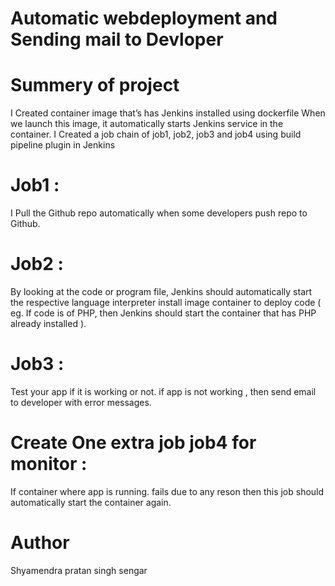 # Automatic webdeployment and Sending mail to Devloper
# Summery of project
  I Created container image that’s has Jenkins installed using dockerfile 
  When we launch this image, it automatically starts Jenkins service in the container.
  I Created a job chain of job1, job2, job3 and job4 using build pipeline plugin in Jenkins 
# Job1 : 
  I Pull the Github repo automatically when some developers push repo to Github.
# Job2 :
  By looking at the code or program file, Jenkins should automatically start the respective language interpreter install image container to deploy code ( eg. If code is of PHP, then Jenkins should start the container that has PHP already installed ).
# Job3 : 
  Test your app if it is working or not.
  if app is not working , then send email to developer with error messages.
#	Create One extra job job4 for monitor :
  If container where app is running. fails due to any reson then this job should automatically start the container again.
# Author
  Shyamendra pratan singh sengar
